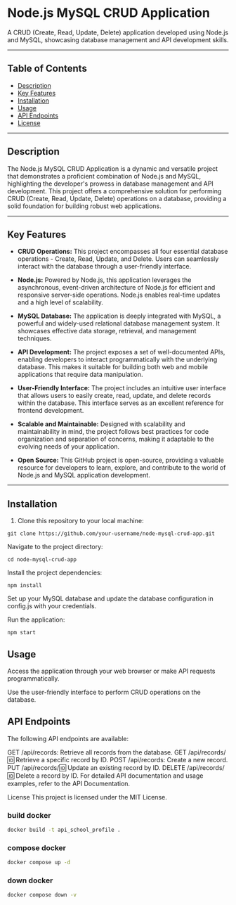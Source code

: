 # Node.js MySQL CRUD Application

A CRUD (Create, Read, Update, Delete) application developed using Node.js and MySQL, showcasing database management and API development skills.

---

## Table of Contents

- [Description](#description)
- [Key Features](#key-features)
- [Installation](#installation)
- [Usage](#usage)
- [API Endpoints](#api-endpoints)
- [License](#license)

---

## Description

The Node.js MySQL CRUD Application is a dynamic and versatile project that demonstrates a proficient combination of Node.js and MySQL, highlighting the developer's prowess in database management and API development. This project offers a comprehensive solution for performing CRUD (Create, Read, Update, Delete) operations on a database, providing a solid foundation for building robust web applications.

---

## Key Features

- **CRUD Operations:** This project encompasses all four essential database operations - Create, Read, Update, and Delete. Users can seamlessly interact with the database through a user-friendly interface.

- **Node.js:** Powered by Node.js, this application leverages the asynchronous, event-driven architecture of Node.js for efficient and responsive server-side operations. Node.js enables real-time updates and a high level of scalability.

- **MySQL Database:** The application is deeply integrated with MySQL, a powerful and widely-used relational database management system. It showcases effective data storage, retrieval, and management techniques.

- **API Development:** The project exposes a set of well-documented APIs, enabling developers to interact programmatically with the underlying database. This makes it suitable for building both web and mobile applications that require data manipulation.

- **User-Friendly Interface:** The project includes an intuitive user interface that allows users to easily create, read, update, and delete records within the database. This interface serves as an excellent reference for frontend development.

- **Scalable and Maintainable:** Designed with scalability and maintainability in mind, the project follows best practices for code organization and separation of concerns, making it adaptable to the evolving needs of your application.

- **Open Source:** This GitHub project is open-source, providing a valuable resource for developers to learn, explore, and contribute to the world of Node.js and MySQL application development.

---

## Installation

1. Clone this repository to your local machine:
```shell
git clone https://github.com/your-username/node-mysql-crud-app.git
```

Navigate to the project directory:

```shell
cd node-mysql-crud-app
```
Install the project dependencies:

```shell
npm install
```
Set up your MySQL database and update the database configuration in config.js with your credentials.

Run the application:

```shell
npm start
```

## Usage

Access the application through your web browser or make API requests programmatically.

Use the user-friendly interface to perform CRUD operations on the database.

## API Endpoints

The following API endpoints are available:

GET /api/records: Retrieve all records from the database.
GET /api/records/:id: Retrieve a specific record by ID.
POST /api/records: Create a new record.
PUT /api/records/:id: Update an existing record by ID.
DELETE /api/records/:id: Delete a record by ID.
For detailed API documentation and usage examples, refer to the API Documentation.

License
This project is licensed under the MIT License.

### build docker

```sh
docker build -t api_school_profile .
```

### compose docker

```sh
docker compose up -d
```

### down docker

```sh
docker compose down -v
```

